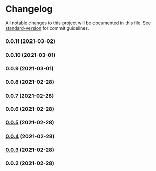 # Changelog

All notable changes to this project will be documented in this file. See [standard-version](https://github.com/conventional-changelog/standard-version) for commit guidelines.

### 0.0.11 (2021-03-02)

### 0.0.10 (2021-03-01)

### 0.0.9 (2021-03-01)

### 0.0.8 (2021-02-28)

### 0.0.7 (2021-02-28)

### 0.0.6 (2021-02-28)

### [0.0.5](https://github.com/shazi7804/cdktf-aws-secure-constructs/compare/v0.0.4...v0.0.5) (2021-02-28)

### [0.0.4](https://github.com/shazi7804/cdktf-aws-secure-constructs/compare/v0.0.3...v0.0.4) (2021-02-28)

### [0.0.3](https://github.com/shazi7804/cdktf-aws-secure-constructs/compare/v0.0.2...v0.0.3) (2021-02-28)

### 0.0.2 (2021-02-28)
